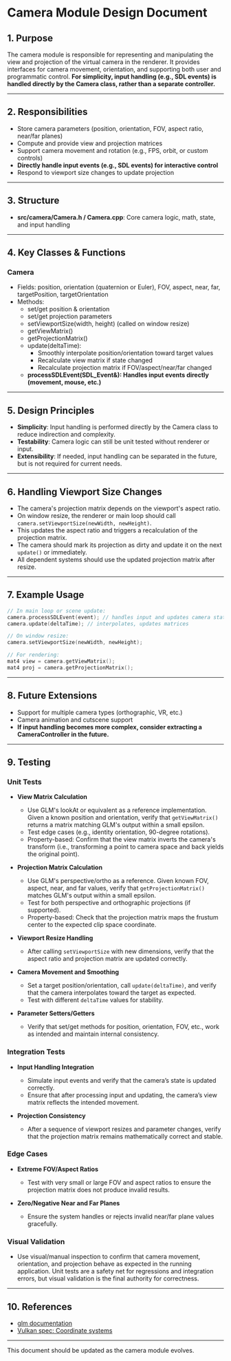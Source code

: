 # Camera Module Design Document

## 1. Purpose

The camera module is responsible for representing and manipulating the view and projection of the virtual camera in the renderer. It provides interfaces for camera movement, orientation, and supporting both user and programmatic control. **For simplicity, input handling (e.g., SDL events) is handled directly by the Camera class, rather than a separate controller.**

---

## 2. Responsibilities

- Store camera parameters (position, orientation, FOV, aspect ratio, near/far planes)
- Compute and provide view and projection matrices
- Support camera movement and rotation (e.g., FPS, orbit, or custom controls)
- **Directly handle input events (e.g., SDL events) for interactive control**
- Respond to viewport size changes to update projection

---

## 3. Structure

- **src/camera/Camera.h / Camera.cpp**: Core camera logic, math, state, and input handling

---

## 4. Key Classes & Functions

### Camera
- Fields: position, orientation (quaternion or Euler), FOV, aspect, near, far, targetPosition, targetOrientation
- Methods:
  - set/get position & orientation
  - set/get projection parameters
  - setViewportSize(width, height) (called on window resize)
  - getViewMatrix()
  - getProjectionMatrix()
  - update(deltaTime):
    - Smoothly interpolate position/orientation toward target values
    - Recalculate view matrix if state changed
    - Recalculate projection matrix if FOV/aspect/near/far changed
  - **processSDLEvent(SDL_Event&): Handles input events directly (movement, mouse, etc.)**

---

## 5. Design Principles

- **Simplicity**: Input handling is performed directly by the Camera class to reduce indirection and complexity.
- **Testability**: Camera logic can still be unit tested without renderer or input.
- **Extensibility**: If needed, input handling can be separated in the future, but is not required for current needs.

---

## 6. Handling Viewport Size Changes

- The camera's projection matrix depends on the viewport's aspect ratio.
- On window resize, the renderer or main loop should call `camera.setViewportSize(newWidth, newHeight)`.
- This updates the aspect ratio and triggers a recalculation of the projection matrix.
- The camera should mark its projection as dirty and update it on the next `update()` or immediately.
- All dependent systems should use the updated projection matrix after resize.

---

## 7. Example Usage

```cpp
// In main loop or scene update:
camera.processSDLEvent(event); // handles input and updates camera state
camera.update(deltaTime); // interpolates, updates matrices

// On window resize:
camera.setViewportSize(newWidth, newHeight);

// For rendering:
mat4 view = camera.getViewMatrix();
mat4 proj = camera.getProjectionMatrix();
```

---

## 8. Future Extensions

- Support for multiple camera types (orthographic, VR, etc.)
- Camera animation and cutscene support
- **If input handling becomes more complex, consider extracting a CameraController in the future.**

---

## 9. Testing

### Unit Tests

- **View Matrix Calculation**
  - Use GLM's lookAt or equivalent as a reference implementation. Given a known position and orientation, verify that `getViewMatrix()` returns a matrix matching GLM's output within a small epsilon.
  - Test edge cases (e.g., identity orientation, 90-degree rotations).
  - Property-based: Confirm that the view matrix inverts the camera's transform (i.e., transforming a point to camera space and back yields the original point).

- **Projection Matrix Calculation**
  - Use GLM's perspective/ortho as a reference. Given known FOV, aspect, near, and far values, verify that `getProjectionMatrix()` matches GLM's output within a small epsilon.
  - Test for both perspective and orthographic projections (if supported).
  - Property-based: Check that the projection matrix maps the frustum center to the expected clip space coordinate.

- **Viewport Resize Handling**
  - After calling `setViewportSize` with new dimensions, verify that the aspect ratio and projection matrix are updated correctly.

- **Camera Movement and Smoothing**
  - Set a target position/orientation, call `update(deltaTime)`, and verify that the camera interpolates toward the target as expected.
  - Test with different `deltaTime` values for stability.

- **Parameter Setters/Getters**
  - Verify that set/get methods for position, orientation, FOV, etc., work as intended and maintain internal consistency.

### Integration Tests

- **Input Handling Integration**
  - Simulate input events and verify that the camera’s state is updated correctly.
  - Ensure that after processing input and updating, the camera’s view matrix reflects the intended movement.

- **Projection Consistency**
  - After a sequence of viewport resizes and parameter changes, verify that the projection matrix remains mathematically correct and stable.

### Edge Cases

- **Extreme FOV/Aspect Ratios**
  - Test with very small or large FOV and aspect ratios to ensure the projection matrix does not produce invalid results.

- **Zero/Negative Near and Far Planes**
  - Ensure the system handles or rejects invalid near/far plane values gracefully.

### Visual Validation

- Use visual/manual inspection to confirm that camera movement, orientation, and projection behave as expected in the running application. Unit tests are a safety net for regressions and integration errors, but visual validation is the final authority for correctness.

---

## 10. References
- [glm documentation](https://github.com/g-truc/glm)
- [Vulkan spec: Coordinate systems](https://registry.khronos.org/vulkan/specs/1.3-extensions/html/chapters/vertexpostproc.html)

---

This document should be updated as the camera module evolves.

